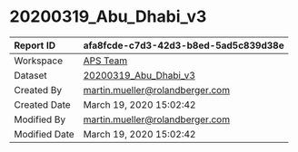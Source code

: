 



# 20200319_Abu_Dhabi_v3

|Report ID|afa8fcde-c7d3-42d3-b8ed-5ad5c839d38e|
| :--- | :--- |
|Workspace|[APS Team](../Workspaces/APS-Team.md)|
|Dataset|[20200319_Abu_Dhabi_v3](../Datasets/20200319_Abu_Dhabi_v3.md)|
|Created By|martin.mueller@rolandberger.com|
|Created Date|March 19, 2020 15:02:42|
|Modified By|martin.mueller@rolandberger.com|
|Modified Date|March 19, 2020 15:02:42|
